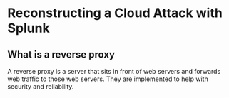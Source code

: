 # Reconstructing a Cloud Attack with Splunk

## What is a reverse proxy

A reverse proxy is a server that sits in front of web servers and forwards web traffic to those web servers. They are implemented to help with security and reliability. 